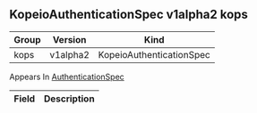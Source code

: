 ## KopeioAuthenticationSpec v1alpha2 kops

Group        | Version     | Kind
------------ | ---------- | -----------
kops | v1alpha2 | KopeioAuthenticationSpec





<aside class="notice">
Appears In  <a href="#authenticationspec-v1alpha2-kops">AuthenticationSpec</a> </aside>

Field        | Description
------------ | -----------

